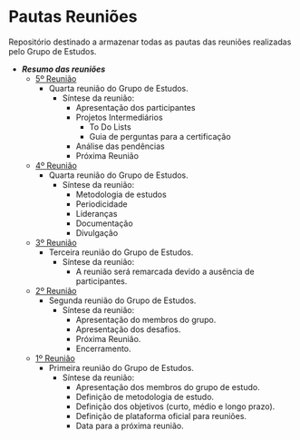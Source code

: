 # Pautas Reuniões

Repositório destinado a armazenar todas as pautas das reuniões realizadas pelo Grupo de Estudos.

- ***Resumo das reuniões***
    - [5º Reunião](5_reuniao_30_01_2018.md)
        - Quarta reunião do Grupo de Estudos.
            - Síntese da reunião:
                - Apresentação dos participantes
                - Projetos Intermediários
                    - To Do Lists
                    - Guia de perguntas para a certificação 
                - Análise das pendências
                - Próxima Reunião
    - [4º Reunião](4_reuniao_13_12_2017.md)
        - Quarta reunião do Grupo de Estudos.
            - Síntese da reunião:
                - Metodologia de estudos
                - Periodicidade
                - Lideranças
                - Documentação
                - Divulgação
    - [3º Reunião](3_reuniao_22_11_2017.md)
        - Terceira reunião do Grupo de Estudos.
            - Síntese da reunião:
                - A reunião será remarcada devido a ausência de participantes.
    - [2º Reunião](2_reuniao_25_10_2017.md)
        - Segunda reunião do Grupo de Estudos.
            - Síntese da reunião:
                - Apresentação do membros do grupo.
                - Apresentação dos desafios.
                - Próxima Reunião.
                - Encerramento.
    - [1º Reunião](1_reuniao_27_09_2017.md)
        - Primeira reunião do Grupo de Estudos.
            - Síntese da reunião:
                - Apresentação dos membros do grupo de estudo.
                - Definição de metodologia de estudo.
                - Definição dos objetivos (curto, médio e longo prazo).
                - Definição de plataforma oficial para reuniões.
                - Data para a próxima reunião.